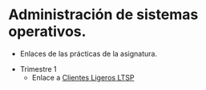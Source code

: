 # Administración de sistemas operativos.

* Enlaces de las prácticas de la asignatura.
 - Trimestre 1
   - Enlace a [Clientes Ligeros LTSP](https://github.com/adaanp/add1718-adanp/tree/master/Trimestre1/ClienteLTSP)
